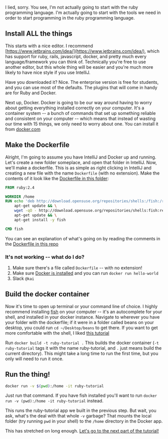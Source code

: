 I lied, sorry.
You see, I'm not actually going to start with the ruby programming language.
I'm actually going to start with the tools we need in order to start programming in the ruby programming language.


## Install ALL the things

This starts with a nice editor. 
I recommend [https://www.jetbrains.com/idea/](https://www.jetbrains.com/idea/), which has support for ruby, rails, javascript, docker, and pretty much every language/framework you can think of.
Technically you're free to use another editor, but this whole thing will be easier and you're much more likely to have nice style if you use IntelliJ.

Have you downloaded it? Nice. The enterprise version is free for students, and you can use most of the defaults. 
The plugins that will come in handy are for Ruby and Docker. 

Next up, Docker.
Docker is going to be our way around having to worry about getting everything installed correctly on your computer. 
It's a container system -- a bunch of commands that set up something reliable and consistent on your computer -- which means that instead of wasting our time with 15 things, we only need to worry about one. 
You can install it from [docker.com](https://www.docker.com/docker-mac)


## Make the Dockerfile

Alright, I'm going to assume you have IntelliJ and Docker up and running.
Let's create a new folder someplace, and open that folder in IntelliJ.
Now, we'll make a dockerfile.
This is as simple as right clicking in IntelliJ and creating a new file with the name `Dockerfile` (with no extension).
Make the contents of it look like the [Dockerfile in this folder](Dockerfile):
```dockerfile
FROM ruby:2.4

WORKDIR /home
RUN echo 'deb http://download.opensuse.org/repositories/shells:/fish:/release:/2/Debian_8.0/ /' >> /etc/apt/sources.list.d/fish.list && \
    apt-get update && \
    wget -qO - http://download.opensuse.org/repositories/shells:fish:release:2/Debian_8.0/Release.key | apt-key add - && \
    apt-get update && \
    apt-get install -y fish

CMD fish
```
You can see an explanation of what's going on by reading the comments in the [Dockerfile in this repo](Dockerfile)

### It's not working -- what do I do?
1. Make sure there's a file called `Dockerfile` -- with no extension!
2. Make sure [Docker is installed](https://docs.docker.com/get-started/#setup) and you can run `docker run hello-world
`
3. Slack `@kai`

## Build the docker container

Now it's time to open up terminal or your command line of choice.
I highly recommend installing [fish](https://fishshell.com/) on your computer -- it's an autocomplete for your shell, and installed in your docker instance.
Navigate to wherever you have your folder with the dockerfile; if it were in a folder called beans on your desktop, you could run `cd ~/Desktop/beans` to get there. 
If you want to get more comfortable with the shell, I liked [this tutorial](https://computers.tutsplus.com/tutorials/navigating-the-terminal-a-gentle-introduction--mac-3855)

Run `docker build -t ruby-tutorial .`
This builds the docker container (`-t ruby-tutorial` tags it with the name ruby-tutorial, and `.` just means build the current directory).
This might take a long time to run the first time, but you only will need to run it once.

## Run the thing!
```bash
docker run -v $(pwd):/home -it ruby-tutorial
```
Just run that command.
If you have fish installed you'll want to run `docker run -v (pwd):/home -it ruby-tutorial` instead.

This runs the ruby-tutorial app we built in the previous step. 
But wait, you ask, what's the deal with that whole `-v` garbage?
That mounts the local folder (try running `pwd` in your shell) to the `/home` directory in the Docker app.

This has stretched on long enough. 
[Let's go to the next part of the tutorial!](ruby-02.md)  

